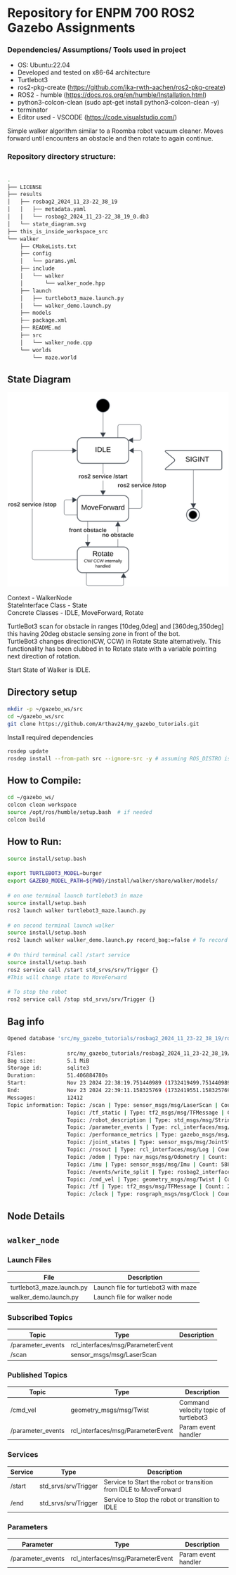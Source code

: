 # Repository for ENPM 700 ROS2 Gazebo Assignments

### Dependencies/ Assumptions/ Tools used in project

- OS: Ubuntu:22.04
- Developed and tested on x86-64 architecture
- Turtlebot3
- ros2-pkg-create (https://github.com/ika-rwth-aachen/ros2-pkg-create)
- ROS2 - humble (https://docs.ros.org/en/humble/Installation.html)
- python3-colcon-clean (sudo apt-get install python3-colcon-clean -y)
- terminator
- Editor used - VSCODE (https://code.visualstudio.com/)

Simple walker algorithm similar to a Roomba robot vacuum cleaner. Moves forward until encounters an obstacle and then
rotate to again continue.

### Repository directory structure:

```bash

.
├── LICENSE
├── results
│   ├── rosbag2_2024_11_23-22_38_19
│   │   ├── metadata.yaml
│   │   └── rosbag2_2024_11_23-22_38_19_0.db3
│   └── state_diagram.svg
├── this_is_inside_workspace_src
└── walker
    ├── CMakeLists.txt
    ├── config
    │   └── params.yml
    ├── include
    │   └── walker
    │       └── walker_node.hpp
    ├── launch
    │   ├── turtlebot3_maze.launch.py
    │   └── walker_demo.launch.py
    ├── models
    ├── package.xml
    ├── README.md
    ├── src
    │   └── walker_node.cpp
    └── worlds
        └── maze.world

```

## State Diagram

![image](https://github.com/Arthav24/my_gazebo_tutorials/blob/working_with_gazebo/results/state_diagram.svg)

Context - WalkerNode<br>
StateInterface Class - State<br>
Concrete Classes - IDLE, MoveForward, Rotate

TurtleBot3 scan for obstacle in ranges [10deg,0deg] and [360deg,350deg] this having 20deg obstacle sensing zone in front
of the bot.
<br>
TurtleBot3 changes direction(CW, CCW) in Rotate State alternatively. This functionality has been clubbed in to Rotate
state with a variable pointing next direction of rotation.

Start State of Walker is IDLE.

## Directory setup

``` bash
mkdir -p ~/gazebo_ws/src
cd ~/gazebo_ws/src
git clone https://github.com/Arthav24/my_gazebo_tutorials.git
```

Install required dependencies

``` bash 
rosdep update
rosdep install --from-path src --ignore-src -y # assuming ROS_DISTRO is set to humble
```

## How to Compile:

```bash
cd ~/gazebo_ws/
colcon clean workspace
source /opt/ros/humble/setup.bash  # if needed
colcon build
```

## How to Run:

```bash
source install/setup.bash

export TURTLEBOT3_MODEL=burger
export GAZEBO_MODEL_PATH=${PWD}/install/walker/share/walker/models/

# on one terminal launch turtlebot3 in maze
source install/setup.bash
ros2 launch walker turtlebot3_maze.launch.py

# on second terminal launch walker 
source install/setup.bash
ros2 launch walker walker_demo.launch.py record_bag:=false # To record ros2 bag switch to true

# On third terminal call /start service
source install/setup.bash
ros2 service call /start std_srvs/srv/Trigger {}
#This will change state to MoveForward

# To stop the robot 
ros2 service call /stop std_srvs/srv/Trigger {}
```

## Bag info

```bash
Opened database 'src/my_gazebo_tutorials/rosbag2_2024_11_23-22_38_19/rosbag2_2024_11_23-22_38_19_0.db3' for READ_ONLY. ---------- (open() at ./src/rosbag2_storage_default_plugins/sqlite/sqlite_storage.cpp:228)

Files:             src/my_gazebo_tutorials/rosbag2_2024_11_23-22_38_19/rosbag2_2024_11_23-22_38_19_0.db3
Bag size:          5.1 MiB
Storage id:        sqlite3
Duration:          51.406884780s
Start:             Nov 23 2024 22:38:19.751440989 (1732419499.751440989)
End:               Nov 23 2024 22:39:11.158325769 (1732419551.158325769)
Messages:          12412
Topic information: Topic: /scan | Type: sensor_msgs/msg/LaserScan | Count: 257 | Serialization Format: cdr
                   Topic: /tf_static | Type: tf2_msgs/msg/TFMessage | Count: 1 | Serialization Format: cdr
                   Topic: /robot_description | Type: std_msgs/msg/String | Count: 1 | Serialization Format: cdr
                   Topic: /parameter_events | Type: rcl_interfaces/msg/ParameterEvent | Count: 1 | Serialization Format: cdr
                   Topic: /performance_metrics | Type: gazebo_msgs/msg/PerformanceMetrics | Count: 254 | Serialization Format: cdr
                   Topic: /joint_states | Type: sensor_msgs/msg/JointState | Count: 1370 | Serialization Format: cdr
                   Topic: /rosout | Type: rcl_interfaces/msg/Log | Count: 22 | Serialization Format: cdr
                   Topic: /odom | Type: nav_msgs/msg/Odometry | Count: 1370 | Serialization Format: cdr
                   Topic: /imu | Type: sensor_msgs/msg/Imu | Count: 5883 | Serialization Format: cdr
                   Topic: /events/write_split | Type: rosbag2_interfaces/msg/WriteSplitEvent | Count: 0 | Serialization Format: cdr
                   Topic: /cmd_vel | Type: geometry_msgs/msg/Twist | Count: 514 | Serialization Format: cdr
                   Topic: /tf | Type: tf2_msgs/msg/TFMessage | Count: 2236 | Serialization Format: cdr
                   Topic: /clock | Type: rosgraph_msgs/msg/Clock | Count: 503 | Serialization Format: cdr
```

## Node Details

## `walker_node`

### Launch Files

| File                      | Description                          |
|---------------------------|--------------------------------------|
| turtlebot3_maze.launch.py | Launch file for turtlebot3 with maze |
| walker_demo.launch.py     | Launch file for walker node          |

### Subscribed Topics

| Topic             | Type                              | Description |
|-------------------|-----------------------------------|-------------|
| /parameter_events | rcl_interfaces/msg/ParameterEvent |             |
| /scan             | sensor_msgs/msg/LaserScan         |             |

### Published Topics

| Topic             | Type                              | Description                          |
|-------------------|-----------------------------------|--------------------------------------|
| /cmd_vel          | geometry_msgs/msg/Twist           | Command velocity topic of turtlebot3 |
| /parameter_events | rcl_interfaces/msg/ParameterEvent | Param event handler                  |

### Services

| Service | Type                 | Description                                                       |
|---------|----------------------|-------------------------------------------------------------------|
| /start  | std_srvs/srv/Trigger | Service to Start the robot or transition from IDLE to MoveForward |
| /end    | std_srvs/srv/Trigger | Service to Stop the robot or transition to IDLE                   |

### Parameters

| Parameter         | Type                              | Description         |
|-------------------|-----------------------------------|---------------------|
| /parameter_events | rcl_interfaces/msg/ParameterEvent | Param event handler |



